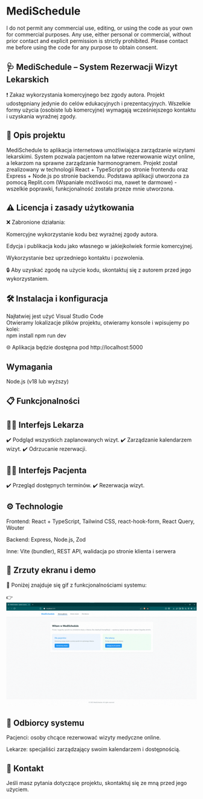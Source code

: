 # MediSchedule
I do not permit any commercial use, editing, or using the code as your own for commercial purposes. Any use, either personal or commercial, without prior contact and explicit permission is strictly prohibited. Please contact me before using the code for any purpose to obtain consent.


## 🩺 MediSchedule – System Rezerwacji Wizyt Lekarskich 

❗ Zakaz wykorzystania komercyjnego bez zgody autora.
Projekt udostępniany jedynie do celów edukacyjnych i prezentacyjnych. Wszelkie formy użycia (osobiste lub komercyjne) wymagają wcześniejszego kontaktu i uzyskania wyraźnej zgody. 

## 📌 Opis projektu 

MediSchedule to aplikacja internetowa umożliwiająca zarządzanie wizytami lekarskimi. System pozwala pacjentom na łatwe rezerwowanie wizyt online, a lekarzom na sprawne zarządzanie harmonogramem. Projekt został zrealizowany w technologii React + TypeScript po stronie frontendu oraz Express + Node.js po stronie backendu. Podstawa aplikacji utworzona za pomocą Replit.com (Wspaniałe możliwości ma, nawet te darmowe) - wszelkie poprawki, funkcjonalność została przeze mnie utworzona.  

## ⚠️ Licencja i zasady użytkowania 

❌ Zabronione działania:

Komercyjne wykorzystanie kodu bez wyraźnej zgody autora. 
 
Edycja i publikacja kodu jako własnego w jakiejkolwiek formie komercyjnej.

Wykorzystanie bez uprzedniego kontaktu i pozwolenia. 

🔒 Aby uzyskać zgodę na użycie kodu, skontaktuj się z autorem przed jego wykorzystaniem. 

## 🛠 Instalacja i konfiguracja
Najłatwiej jest użyć Visual Studio Code  
Otwieramy lokalizacje plików projektu, otwieramy konsole i wpisujemy po kolei:  
npm install 
npm run dev 

🌐 Aplikacja będzie dostępna pod http://localhost:5000

##  Wymagania

Node.js (v18 lub wyższy)

## 📋 Funkcjonalności

## 👨‍⚕️ Interfejs Lekarza

✔️ Podgląd wszystkich zaplanowanych wizyt. 
✔️ Zarządzanie kalendarzem wizyt. 
✔️ Odrzucanie rezerwacji. 

## 🧑‍💻 Interfejs Pacjenta

✔️ Przegląd dostępnych terminów. 
✔️ Rezerwacja wizyt. 

## ⚙️ Technologie
Frontend: React + TypeScript, Tailwind CSS, react-hook-form, React Query, Wouter

Backend: Express, Node.js, Zod

Inne: Vite (bundler), REST API, walidacja po stronie klienta i serwera

## 📸 Zrzuty ekranu i demo 
🎥 Poniżej znajduje się gif z funkcjonalnościami systemu: 

👉 ![Demo działania MediSchedule](Funkcjonalnośćstrony.gif) 

## 👥 Odbiorcy systemu 
Pacjenci: osoby chcące rezerwować wizyty medyczne online. 

Lekarze: specjaliści zarządzający swoim kalendarzem i dostępnością. 

## 📩 Kontakt 

Jeśli masz pytania dotyczące projektu, skontaktuj się ze mną przed jego użyciem.   
